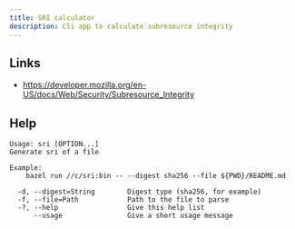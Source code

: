 ```yaml
---
title: SRI calculator
description: Cli app to calculate subresource integrity
---
```


## Links

- https://developer.mozilla.org/en-US/docs/Web/Security/Subresource_Integrity

## Help

```
Usage: sri [OPTION...]
Generate sri of a file

Example:
    bazel run //c/sri:bin -- --digest sha256 --file ${PWD}/README.md

  -d, --digest=String        Digest type (sha256, for example)
  -f, --file=Path            Path to the file to parse
  -?, --help                 Give this help list
      --usage                Give a short usage message
```
